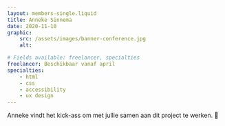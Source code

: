 ```yaml
---
layout: members-single.liquid
title: Anneke Sinnema
date: 2020-11-10
graphic:
    src: /assets/images/banner-conference.jpg
    alt:

# Fields available: freelancer, specialties
freelancer: Beschikbaar vanaf april
specialties:
    - html
    - css
    - accessibility
    - ux design
---
```


Anneke vindt het kick-ass om met jullie samen aan dit project te werken. 🙌
